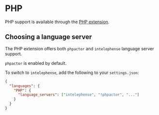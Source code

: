 # PHP

PHP support is available through the [PHP extension](https://github.com/zed-industries/zed/tree/main/extensions/php).

## Choosing a language server

The PHP extension offers both `phpactor` and `intelephense` language server support.

`phpactor` is enabled by default.

To switch to `intelephense`, add the following to your `settings.json`:

```json
{
  "languages": {
    "PHP": {
      "language_servers": ["intelephense", "!phpactor", "..."]
    }
  }
}
```
